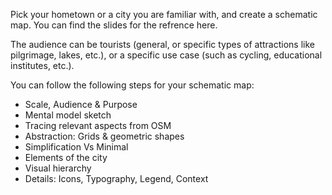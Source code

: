 Pick your hometown or a city you are familiar with, and create a schematic map. You can find the slides for the refrence here.

The audience can be tourists (general, or specific types of attractions like pilgrimage, lakes, etc.), or a specific use case (such as cycling, educational institutes, etc.).

You can follow the following steps for your schematic map:

- Scale, Audience & Purpose
- Mental model sketch
- Tracing relevant aspects from OSM
- Abstraction: Grids & geometric shapes
- Simplification Vs Minimal
- Elements of the city
- Visual hierarchy
- Details: Icons, Typography, Legend, Context
